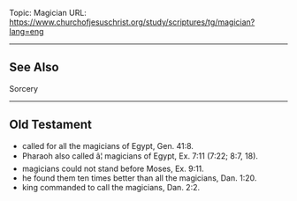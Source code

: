 Topic: Magician
URL: https://www.churchofjesuschrist.org/study/scriptures/tg/magician?lang=eng

---

## See Also

Sorcery

---

## Old Testament

- called for all the magicians of Egypt, Gen. 41:8.
- Pharaoh also called â¦ magicians of Egypt, Ex. 7:11 (7:22; 8:7, 18).
- magicians could not stand before Moses, Ex. 9:11.
- he found them ten times better than all the magicians, Dan. 1:20.
- king commanded to call the magicians, Dan. 2:2.


